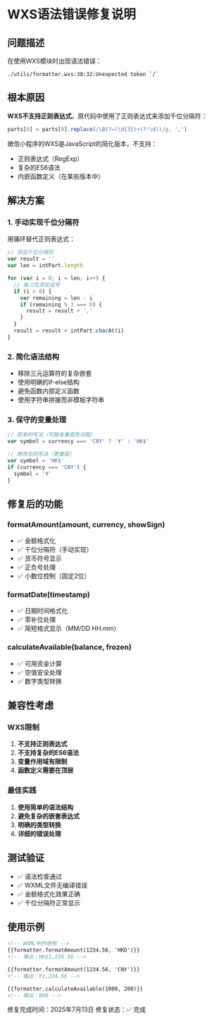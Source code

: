 # WXS语法错误修复说明

## 问题描述
在使用WXS模块时出现语法错误：
```
./utils/formatter.wxs:30:32:Unexpected token `/`
```

## 根本原因
**WXS不支持正则表达式**。原代码中使用了正则表达式来添加千位分隔符：
```javascript
parts[0] = parts[0].replace(/\B(?=(\d{3})+(?!\d))/g, ',')
```

微信小程序的WXS是JavaScript的简化版本，不支持：
- 正则表达式（RegExp）
- 复杂的ES6语法
- 内嵌函数定义（在某些版本中）

## 解决方案
### 1. 手动实现千位分隔符
用循环替代正则表达式：
```javascript
// 添加千位分隔符
var result = ''
var len = intPart.length

for (var i = 0; i < len; i++) {
  // 每三位添加逗号
  if (i > 0) {
    var remaining = len - i
    if (remaining % 3 === 0) {
      result = result + ','
    }
  }
  result = result + intPart.charAt(i)
}
```

### 2. 简化语法结构
- 移除三元运算符的复杂嵌套
- 使用明确的if-else结构
- 避免函数内部定义函数
- 使用字符串拼接而非模板字符串

### 3. 保守的变量处理
```javascript
// 原来的写法（可能有兼容性问题）
var symbol = currency === 'CNY' ? '¥' : 'HK$'

// 修改后的写法（更兼容）
var symbol = 'HK$'
if (currency === 'CNY') {
  symbol = '¥'
}
```

## 修复后的功能
### formatAmount(amount, currency, showSign)
- ✅ 金额格式化
- ✅ 千位分隔符（手动实现）
- ✅ 货币符号显示
- ✅ 正负号处理
- ✅ 小数位控制（固定2位）

### formatDate(timestamp)
- ✅ 日期时间格式化
- ✅ 零补位处理
- ✅ 简短格式显示（MM/DD HH:mm）

### calculateAvailable(balance, frozen)
- ✅ 可用资金计算
- ✅ 空值安全处理
- ✅ 数字类型转换

## 兼容性考虑
### WXS限制
1. **不支持正则表达式**
2. **不支持复杂的ES6语法**
3. **变量作用域有限制**
4. **函数定义需要在顶层**

### 最佳实践
1. **使用简单的语法结构**
2. **避免复杂的嵌套表达式**
3. **明确的类型转换**
4. **详细的错误处理**

## 测试验证
- ✅ 语法检查通过
- ✅ WXML文件无编译错误
- ✅ 金额格式化效果正确
- ✅ 千位分隔符正常显示

## 使用示例
```xml
<!-- WXML中的使用 -->
{{formatter.formatAmount(1234.56, 'HKD')}}
<!-- 输出：HK$1,234.56 -->

{{formatter.formatAmount(1234.56, 'CNY')}}
<!-- 输出：¥1,234.56 -->

{{formatter.calculateAvailable(1000, 200)}}
<!-- 输出：800 -->
```

修复完成时间：2025年7月13日
修复状态：✅ 完成
